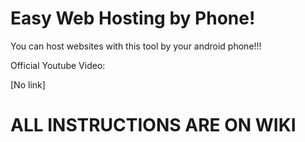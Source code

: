 # Easy Web Hosting by Phone!
You can host websites with this tool by your android phone!!!


Official Youtube Video:

[No link]

# ALL INSTRUCTIONS ARE ON WIKI
